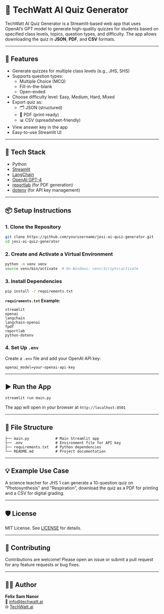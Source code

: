 
# 🧠 TechWatt AI Quiz Generator

TechWatt AI Quiz Generator is a Streamlit-based web app that uses OpenAI’s GPT model to generate high-quality quizzes for students based on specified class levels, topics, question types, and difficulty. The app allows downloading the quiz in **JSON**, **PDF**, and **CSV** formats.

---

## 🚀 Features

- Generate quizzes for multiple class levels (e.g., JHS, SHS)
- Supports question types:
  - Multiple Choice (MCQ)
  - Fill-in-the-blank
  - Open-ended
- Choose difficulty level: Easy, Medium, Hard, Mixed
- Export quiz as:
  - 🗂️ JSON (structured)
  - 📄 PDF (print-ready)
  - 📊 CSV (spreadsheet-friendly)
- View answer key in the app
- Easy-to-use Streamlit UI

---

## 🧰 Tech Stack

- Python
- [Streamlit](https://streamlit.io/)
- [LangChain](https://www.langchain.com/)
- [OpenAI GPT-4](https://platform.openai.com/)
- [reportlab](https://www.reportlab.com/) (for PDF generation)
- [dotenv](https://pypi.org/project/python-dotenv/) (for API key management)

---

## 📦 Setup Instructions

### 1. Clone the Repository

```bash
git clone https://github.com/yourusername/jesi-ai-quiz-generator.git
cd jesi-ai-quiz-generator
```

### 2. Create and Activate a Virtual Environment

```bash
python -m venv venv
source venv/bin/activate  # On Windows: venv\Scripts\activate
```

### 3. Install Dependencies

```bash
pip install -r requirements.txt
```

**`requirements.txt` Example:**
```text
streamlit
openai
langchain
langchain-openai
fpdf
reportlab
python-dotenv
```

### 4. Set Up `.env`

Create a `.env` file and add your OpenAI API key:

```env
openai_model=your-openai-api-key
```

---

## ▶️ Run the App

```bash
streamlit run main.py
```

The app will open in your browser at `http://localhost:8501`

---

## 📂 File Structure

```
├── main.py            # Main Streamlit app
├── .env               # Environment file for API key
├── requirements.txt   # Python dependencies
└── README.md          # Project documentation
```

---

## 💡 Example Use Case

A science teacher for JHS 1 can generate a 10-question quiz on "Photosynthesis" and "Respiration", download the quiz as a PDF for printing and a CSV for digital grading.

---

## 🛡️ License

MIT License. See [LICENSE](LICENSE) for details.

---

## 🤝 Contributing

Contributions are welcome! Please open an issue or submit a pull request for any feature requests or bug fixes.

---

## 🙋‍♂️ Author

**Felix Sam Nanor**  
📧 [info@techwatt.ai](mailto:info@techwatt.ai)  
🌐 [TechWatt.ai](https://www.techwatt.ai)
